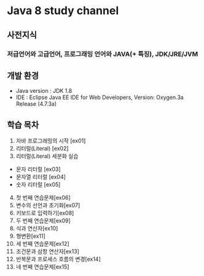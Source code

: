 # Java 8 study channel
## 사전지식
### 저급언어와 고급언어, 프로그래밍 언어와 JAVA(+ 특징), JDK/JRE/JVM
## 개발 환경
* Java version : JDK 1.8
* IDE : Eclipse Java EE IDE for Web Developers, Version: Oxygen.3a Release (4.7.3a)
## 학습 목차
1. 자바 프로그래밍의 시작 [ex01]
2. 리터럴(Literal) [ex02]
3. 리터럴(Literal) 세분화 실습
  - 문자 리터럴 [ex03]
  - 문자열 리터럴 [ex04]
  - 숫자 리터럴 [ex05]
4. 첫 번째 연습문제[ex06]
5. 변수의 선언과 초기화[ex07]
6. 키보드로 입력하기[ex08]
7. 두 번째 연습문제[ex09]
8. 식과 연산자[ex10]
9. 형변환[ex11]
10. 세 번째 연습문제[ex12]
11. 조건문과 삼항 연산자[ex13]
12. 반복문과 프로세스 흐름의 변경[ex14]
13. 네 번째 연습문제[ex15]
